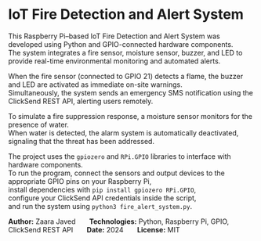# IoT Fire Detection and Alert System

This Raspberry Pi–based IoT Fire Detection and Alert System was developed using Python and GPIO-connected hardware components.  
The system integrates a fire sensor, moisture sensor, buzzer, and LED to provide real-time environmental monitoring and automated alerts.

When the fire sensor (connected to GPIO 21) detects a flame, the buzzer and LED are activated as immediate on-site warnings.  
Simultaneously, the system sends an emergency SMS notification using the ClickSend REST API, alerting users remotely.

To simulate a fire suppression response, a moisture sensor monitors for the presence of water.  
When water is detected, the alarm system is automatically deactivated, signaling that the threat has been addressed.

The project uses the `gpiozero` and `RPi.GPIO` libraries to interface with hardware components.  
To run the program, connect the sensors and output devices to the appropriate GPIO pins on your Raspberry Pi,  
install dependencies with `pip install gpiozero RPi.GPIO`,  
configure your ClickSend API credentials inside the script,  
and run the system using `python3 fire_alert_system.py`.

**Author:** Zaara Javed  **Technologies:** Python, Raspberry Pi, GPIO, ClickSend REST API  **Date:** 2024  **License:** MIT
